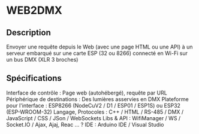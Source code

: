 # WEB2DMX

## Description
Envoyer une requête depuis le Web (avec une page HTML ou une API) à un serveur embarqué sur une carte ESP (32 ou 8266) connecté en Wi-Fi sur un bus DMX (XLR 3 broches)
 
## Spécifications
 Interface de contrôle : Page web (autohébergé), requête par URL
 Périphérique de destinations : Des lumières asservies en DMX
 Plateforme pour l'interface : ESP8266 (NodeCuV2 / D1 / ESP01 / ESP1S) ou ESP32 (ESP-WROOM-32)
 Langage, Protocoles : C++ / HTML / RS-485 / DMX / JavaScript / CSS / JSon / WebSockets 
 Libs & API : WifiManager / WS / Socket.IO / Ajax, Ajaj, Reac ... ?
 IDE : Arduino IDE / Visual Studio
 
